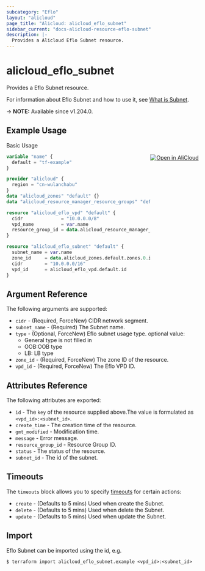 ```yaml
---
subcategory: "Eflo"
layout: "alicloud"
page_title: "Alicloud: alicloud_eflo_subnet"
sidebar_current: "docs-alicloud-resource-eflo-subnet"
description: |-
  Provides a Alicloud Eflo Subnet resource.
---
```


# alicloud_eflo_subnet

Provides a Eflo Subnet resource.

For information about Eflo Subnet and how to use it, see [What is Subnet](https://www.alibabacloud.com/help/en/pai/user-guide/overview-of-intelligent-computing-lingjun).

-> **NOTE:** Available since v1.204.0.

## Example Usage
<div class="oics-button" style="float: right;margin: 0 0 -40px 0;">
  <a href="https://api.aliyun.com/api-tools/terraform?resource=alicloud_eflo_subnet&exampleId=19e968f8-f184-41fc-f07f-b70cac556a686e99beff&activeTab=example&spm=docs.r.eflo_subnet.0.19e968f8f1" target="_blank">
    <img alt="Open in AliCloud" src="https://img.alicdn.com/imgextra/i1/O1CN01hjjqXv1uYUlY56FyX_!!6000000006049-55-tps-254-36.svg" style="max-height: 44px; margin: 32px auto; max-width: 100%;">
  </a>
</div>

Basic Usage

```terraform
variable "name" {
  default = "tf-example"
}

provider "alicloud" {
  region = "cn-wulanchabu"
}
data "alicloud_zones" "default" {}
data "alicloud_resource_manager_resource_groups" "default" {}

resource "alicloud_eflo_vpd" "default" {
  cidr              = "10.0.0.0/8"
  vpd_name          = var.name
  resource_group_id = data.alicloud_resource_manager_resource_groups.default.groups.0.id
}

resource "alicloud_eflo_subnet" "default" {
  subnet_name = var.name
  zone_id     = data.alicloud_zones.default.zones.0.id
  cidr        = "10.0.0.0/16"
  vpd_id      = alicloud_eflo_vpd.default.id
}
```

## Argument Reference

The following arguments are supported:
* `cidr` - (Required, ForceNew) CIDR network segment.
* `subnet_name` - (Required) The Subnet name.
* `type` - (Optional, ForceNew) Eflo subnet usage type. optional value:
  - General type is not filled in
  - OOB:OOB type
  - LB: LB type
* `zone_id` - (Required, ForceNew) The zone ID  of the resource.
* `vpd_id` - (Required, ForceNew) The Eflo VPD ID.


## Attributes Reference

The following attributes are exported:
* `id` - The `key` of the resource supplied above.The value is formulated as `<vpd_id>:<subnet_id>`.
* `create_time` - The creation time of the resource.
* `gmt_modified` - Modification time.
* `message` - Error message.
* `resource_group_id` - Resource Group ID.
* `status` - The status of the resource.
* `subnet_id` - The id of the subnet.

## Timeouts

The `timeouts` block allows you to specify [timeouts](https://www.terraform.io/docs/configuration-0-11/resources.html#timeouts) for certain actions:
* `create` - (Defaults to 5 mins) Used when create the Subnet.
* `delete` - (Defaults to 5 mins) Used when delete the Subnet.
* `update` - (Defaults to 5 mins) Used when update the Subnet.

## Import

Eflo Subnet can be imported using the id, e.g.

```shell
$ terraform import alicloud_eflo_subnet.example <vpd_id>:<subnet_id>
```